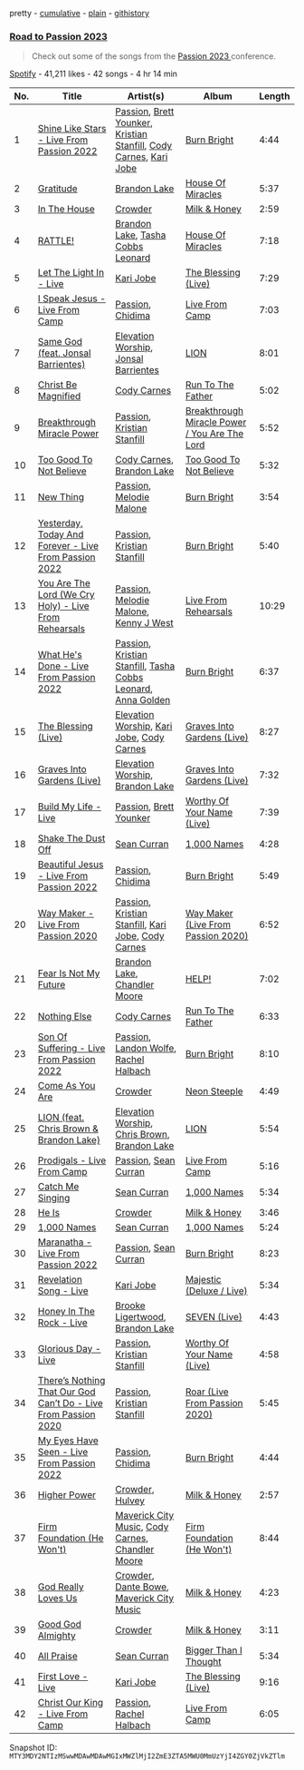 pretty - [cumulative](/playlists/cumulative/37i9dQZF1DX29zlP8CHXWW.md) - [plain](/playlists/plain/37i9dQZF1DX29zlP8CHXWW) - [githistory](https://github.githistory.xyz/mackorone/spotify-playlist-archive/blob/main/playlists/plain/37i9dQZF1DX29zlP8CHXWW)

### [Road to Passion 2023](https://open.spotify.com/playlist/37i9dQZF1DX29zlP8CHXWW)

> Check out some of the songs from the <a href="https://www.passion2023.com/"> Passion 2023 </a> conference.

[Spotify](https://open.spotify.com/user/spotify) - 41,211 likes - 42 songs - 4 hr 14 min

| No. | Title | Artist(s) | Album | Length |
|---|---|---|---|---|
| 1 | [Shine Like Stars \- Live From Passion 2022](https://open.spotify.com/track/1yiSvBWN7rL4Bjr6VKPbWN) | [Passion](https://open.spotify.com/artist/6piIAIurGAryW5h1rqQC16), [Brett Younker](https://open.spotify.com/artist/1bv56110xRuPw0V8YaWiM5), [Kristian Stanfill](https://open.spotify.com/artist/61fqRzZ9aHyPeTdUIqEEFx), [Cody Carnes](https://open.spotify.com/artist/7apN8bBgl19E0Ona9pvPq0), [Kari Jobe](https://open.spotify.com/artist/5XlSS9O4eHRiJ0hKzbaFQ2) | [Burn Bright](https://open.spotify.com/album/0zR5MvLOfhpjBjrgnnUrpX) | 4:44 |
| 2 | [Gratitude](https://open.spotify.com/track/0cXV6AoJBnrnrXK0toJHpB) | [Brandon Lake](https://open.spotify.com/artist/1bdnGJxkbIIys5Jhk1T74v) | [House Of Miracles](https://open.spotify.com/album/0UJqeXmYE9Bs5jxXL0tCtW) | 5:37 |
| 3 | [In The House](https://open.spotify.com/track/1brFXt3k8dja9jXkiAY4ky) | [Crowder](https://open.spotify.com/artist/39xmI59WrIMyyJjSDq6WCu) | [Milk & Honey](https://open.spotify.com/album/44e1KWenGKSOldpOFS0OmD) | 2:59 |
| 4 | [RATTLE!](https://open.spotify.com/track/6ENppsFuukhrhe3V8puNo1) | [Brandon Lake](https://open.spotify.com/artist/1bdnGJxkbIIys5Jhk1T74v), [Tasha Cobbs Leonard](https://open.spotify.com/artist/5YxebzzreNswbtYC1td4cx) | [House Of Miracles](https://open.spotify.com/album/0UJqeXmYE9Bs5jxXL0tCtW) | 7:18 |
| 5 | [Let The Light In \- Live](https://open.spotify.com/track/7uEho9WLsvWHQyd3jwqI2Q) | [Kari Jobe](https://open.spotify.com/artist/5XlSS9O4eHRiJ0hKzbaFQ2) | [The Blessing \(Live\)](https://open.spotify.com/album/2pVOjdjBRafs3JAL0Q6o2b) | 7:29 |
| 6 | [I Speak Jesus \- Live From Camp](https://open.spotify.com/track/5ShHzqdFyGi7e8Kxp9WXHU) | [Passion](https://open.spotify.com/artist/6piIAIurGAryW5h1rqQC16), [Chidima](https://open.spotify.com/artist/565BnuaflKZGlz7RfB2c6o) | [Live From Camp](https://open.spotify.com/album/5TlrCofUYHkTefOzSKRvW1) | 7:03 |
| 7 | [Same God \(feat\. Jonsal Barrientes\)](https://open.spotify.com/track/7nrhv8ZemanddTfXk28rdy) | [Elevation Worship](https://open.spotify.com/artist/3YCKuqpv9nCsIhJ2v8SMix), [Jonsal Barrientes](https://open.spotify.com/artist/1qPdpbKXwgJeJ45C7rJj4J) | [LION](https://open.spotify.com/album/6PwjeKXh33Xze41oTPhJUh) | 8:01 |
| 8 | [Christ Be Magnified](https://open.spotify.com/track/4N2SVgJkVmn4sgS7s2410F) | [Cody Carnes](https://open.spotify.com/artist/7apN8bBgl19E0Ona9pvPq0) | [Run To The Father](https://open.spotify.com/album/7KVFm4XMDDUZy9XgGdWuHv) | 5:02 |
| 9 | [Breakthrough Miracle Power](https://open.spotify.com/track/4SnFolLyKgOHliuSmjasQB) | [Passion](https://open.spotify.com/artist/6piIAIurGAryW5h1rqQC16), [Kristian Stanfill](https://open.spotify.com/artist/61fqRzZ9aHyPeTdUIqEEFx) | [Breakthrough Miracle Power / You Are The Lord](https://open.spotify.com/album/5ycEoroDoT0qko1DtcNLd8) | 5:52 |
| 10 | [Too Good To Not Believe](https://open.spotify.com/track/5F24AeQlGfBxwa8WrFR3QQ) | [Cody Carnes](https://open.spotify.com/artist/7apN8bBgl19E0Ona9pvPq0), [Brandon Lake](https://open.spotify.com/artist/1bdnGJxkbIIys5Jhk1T74v) | [Too Good To Not Believe](https://open.spotify.com/album/0YvKvDWeeUTKdcDLpFpcy2) | 5:32 |
| 11 | [New Thing](https://open.spotify.com/track/092mrT90qaTROMRRaxnp0F) | [Passion](https://open.spotify.com/artist/6piIAIurGAryW5h1rqQC16), [Melodie Malone](https://open.spotify.com/artist/0ex9uIrMyFOJ64RCl0yuB3) | [Burn Bright](https://open.spotify.com/album/0zR5MvLOfhpjBjrgnnUrpX) | 3:54 |
| 12 | [Yesterday, Today And Forever \- Live From Passion 2022](https://open.spotify.com/track/1C0CeB7C4C2My3FicKyj7z) | [Passion](https://open.spotify.com/artist/6piIAIurGAryW5h1rqQC16), [Kristian Stanfill](https://open.spotify.com/artist/61fqRzZ9aHyPeTdUIqEEFx) | [Burn Bright](https://open.spotify.com/album/0zR5MvLOfhpjBjrgnnUrpX) | 5:40 |
| 13 | [You Are The Lord \(We Cry Holy\) \- Live From Rehearsals](https://open.spotify.com/track/2q5CVlwjOaazOE8rEPN5OH) | [Passion](https://open.spotify.com/artist/6piIAIurGAryW5h1rqQC16), [Melodie Malone](https://open.spotify.com/artist/0ex9uIrMyFOJ64RCl0yuB3), [Kenny J West](https://open.spotify.com/artist/4bXi7LEJLwB1rZQyoPBDCb) | [Live From Rehearsals](https://open.spotify.com/album/3VJ3N74TWo85AbdMsPXiYA) | 10:29 |
| 14 | [What He's Done \- Live From Passion 2022](https://open.spotify.com/track/49EYyEIx0xpGuPLWxSsNgX) | [Passion](https://open.spotify.com/artist/6piIAIurGAryW5h1rqQC16), [Kristian Stanfill](https://open.spotify.com/artist/61fqRzZ9aHyPeTdUIqEEFx), [Tasha Cobbs Leonard](https://open.spotify.com/artist/5YxebzzreNswbtYC1td4cx), [Anna Golden](https://open.spotify.com/artist/3YChYj3gO6EJmFwI79cUSe) | [Burn Bright](https://open.spotify.com/album/0zR5MvLOfhpjBjrgnnUrpX) | 6:37 |
| 15 | [The Blessing \(Live\)](https://open.spotify.com/track/5O306r2a9Nl7rm5ZlaTqka) | [Elevation Worship](https://open.spotify.com/artist/3YCKuqpv9nCsIhJ2v8SMix), [Kari Jobe](https://open.spotify.com/artist/5XlSS9O4eHRiJ0hKzbaFQ2), [Cody Carnes](https://open.spotify.com/artist/7apN8bBgl19E0Ona9pvPq0) | [Graves Into Gardens \(Live\)](https://open.spotify.com/album/3obyvHd0Ja2gZaPQMerTU6) | 8:27 |
| 16 | [Graves Into Gardens \(Live\)](https://open.spotify.com/track/4wc8FpW9XCUaoxtii3CiCf) | [Elevation Worship](https://open.spotify.com/artist/3YCKuqpv9nCsIhJ2v8SMix), [Brandon Lake](https://open.spotify.com/artist/1bdnGJxkbIIys5Jhk1T74v) | [Graves Into Gardens \(Live\)](https://open.spotify.com/album/3obyvHd0Ja2gZaPQMerTU6) | 7:32 |
| 17 | [Build My Life \- Live](https://open.spotify.com/track/34plEFbj6nBMG7esY9rzim) | [Passion](https://open.spotify.com/artist/6piIAIurGAryW5h1rqQC16), [Brett Younker](https://open.spotify.com/artist/1bv56110xRuPw0V8YaWiM5) | [Worthy Of Your Name \(Live\)](https://open.spotify.com/album/3rUt1I70rJMfDWpbLwi7sK) | 7:39 |
| 18 | [Shake The Dust Off](https://open.spotify.com/track/0sVjVi11pVmgZmTQfpVzam) | [Sean Curran](https://open.spotify.com/artist/4OWmbcuUeVoBCmgMEASW3c) | [1,000 Names](https://open.spotify.com/album/1EUSij1Z8g0aYZ9ENNzEiL) | 4:28 |
| 19 | [Beautiful Jesus \- Live From Passion 2022](https://open.spotify.com/track/3XAC2YU2w2hhJbWiswnfDd) | [Passion](https://open.spotify.com/artist/6piIAIurGAryW5h1rqQC16), [Chidima](https://open.spotify.com/artist/565BnuaflKZGlz7RfB2c6o) | [Burn Bright](https://open.spotify.com/album/0zR5MvLOfhpjBjrgnnUrpX) | 5:49 |
| 20 | [Way Maker \- Live From Passion 2020](https://open.spotify.com/track/4FPQQcIho7JcCH1YLFzqZr) | [Passion](https://open.spotify.com/artist/6piIAIurGAryW5h1rqQC16), [Kristian Stanfill](https://open.spotify.com/artist/61fqRzZ9aHyPeTdUIqEEFx), [Kari Jobe](https://open.spotify.com/artist/5XlSS9O4eHRiJ0hKzbaFQ2), [Cody Carnes](https://open.spotify.com/artist/7apN8bBgl19E0Ona9pvPq0) | [Way Maker \(Live From Passion 2020\)](https://open.spotify.com/album/1HY8dbCPw5iKodHCdvDh8s) | 6:52 |
| 21 | [Fear Is Not My Future](https://open.spotify.com/track/5OTknRBc30dPan98QblRJK) | [Brandon Lake](https://open.spotify.com/artist/1bdnGJxkbIIys5Jhk1T74v), [Chandler Moore](https://open.spotify.com/artist/6y7frW1RUq3XBBXbYowVpk) | [HELP!](https://open.spotify.com/album/6GH2Oi7zWgZsVKLz9IRLH6) | 7:02 |
| 22 | [Nothing Else](https://open.spotify.com/track/5KXVeVXTMuCJnkK8YSC3FC) | [Cody Carnes](https://open.spotify.com/artist/7apN8bBgl19E0Ona9pvPq0) | [Run To The Father](https://open.spotify.com/album/7KVFm4XMDDUZy9XgGdWuHv) | 6:33 |
| 23 | [Son Of Suffering \- Live From Passion 2022](https://open.spotify.com/track/48DBw5fRz1zgszTRu3rsFv) | [Passion](https://open.spotify.com/artist/6piIAIurGAryW5h1rqQC16), [Landon Wolfe](https://open.spotify.com/artist/2SpckG1WSOarR05nGg5tjE), [Rachel Halbach](https://open.spotify.com/artist/4OjfvyOSdI1ojj25vZgDXn) | [Burn Bright](https://open.spotify.com/album/0zR5MvLOfhpjBjrgnnUrpX) | 8:10 |
| 24 | [Come As You Are](https://open.spotify.com/track/6iha1ZUpCGUJrrQLDSFYux) | [Crowder](https://open.spotify.com/artist/39xmI59WrIMyyJjSDq6WCu) | [Neon Steeple](https://open.spotify.com/album/0SZuWTFCgmLbEwKvDcDiDf) | 4:49 |
| 25 | [LION \(feat\. Chris Brown & Brandon Lake\)](https://open.spotify.com/track/0wokdbjRBEVknN1c6FBf9S) | [Elevation Worship](https://open.spotify.com/artist/3YCKuqpv9nCsIhJ2v8SMix), [Chris Brown](https://open.spotify.com/artist/03NN8FAKofZU6phsfHLKPw), [Brandon Lake](https://open.spotify.com/artist/1bdnGJxkbIIys5Jhk1T74v) | [LION](https://open.spotify.com/album/6PwjeKXh33Xze41oTPhJUh) | 5:54 |
| 26 | [Prodigals \- Live From Camp](https://open.spotify.com/track/6lNlYACPYGaJtr1pCi6LSh) | [Passion](https://open.spotify.com/artist/6piIAIurGAryW5h1rqQC16), [Sean Curran](https://open.spotify.com/artist/4OWmbcuUeVoBCmgMEASW3c) | [Live From Camp](https://open.spotify.com/album/5TlrCofUYHkTefOzSKRvW1) | 5:16 |
| 27 | [Catch Me Singing](https://open.spotify.com/track/0u1Ovg8NhPC3zibtW4UjzN) | [Sean Curran](https://open.spotify.com/artist/4OWmbcuUeVoBCmgMEASW3c) | [1,000 Names](https://open.spotify.com/album/1EUSij1Z8g0aYZ9ENNzEiL) | 5:34 |
| 28 | [He Is](https://open.spotify.com/track/1INYG1Ln9PE0F1QHTjMzzO) | [Crowder](https://open.spotify.com/artist/39xmI59WrIMyyJjSDq6WCu) | [Milk & Honey](https://open.spotify.com/album/44e1KWenGKSOldpOFS0OmD) | 3:46 |
| 29 | [1,000 Names](https://open.spotify.com/track/0LxqmMhefR4Wd2DtYZj509) | [Sean Curran](https://open.spotify.com/artist/4OWmbcuUeVoBCmgMEASW3c) | [1,000 Names](https://open.spotify.com/album/1EUSij1Z8g0aYZ9ENNzEiL) | 5:24 |
| 30 | [Maranatha \- Live From Passion 2022](https://open.spotify.com/track/3RDqUUxb4z2LcoCYtktBHL) | [Passion](https://open.spotify.com/artist/6piIAIurGAryW5h1rqQC16), [Sean Curran](https://open.spotify.com/artist/4OWmbcuUeVoBCmgMEASW3c) | [Burn Bright](https://open.spotify.com/album/0zR5MvLOfhpjBjrgnnUrpX) | 8:23 |
| 31 | [Revelation Song \- Live](https://open.spotify.com/track/6CnBldBi59sjbbFY0UnqFr) | [Kari Jobe](https://open.spotify.com/artist/5XlSS9O4eHRiJ0hKzbaFQ2) | [Majestic \(Deluxe / Live\)](https://open.spotify.com/album/5ekufjtOozoiNZIX5X4GWl) | 5:34 |
| 32 | [Honey In The Rock \- Live](https://open.spotify.com/track/06EzKxIt7WUokYpkitiIK2) | [Brooke Ligertwood](https://open.spotify.com/artist/7iETGaxJ4crz3qaljDPCKC), [Brandon Lake](https://open.spotify.com/artist/1bdnGJxkbIIys5Jhk1T74v) | [SEVEN \(Live\)](https://open.spotify.com/album/6ZVXKVGiyL96L6pflgfWrt) | 4:43 |
| 33 | [Glorious Day \- Live](https://open.spotify.com/track/3QhL4eWBVv64IycG3i9XTb) | [Passion](https://open.spotify.com/artist/6piIAIurGAryW5h1rqQC16), [Kristian Stanfill](https://open.spotify.com/artist/61fqRzZ9aHyPeTdUIqEEFx) | [Worthy Of Your Name \(Live\)](https://open.spotify.com/album/3rUt1I70rJMfDWpbLwi7sK) | 4:58 |
| 34 | [There’s Nothing That Our God Can’t Do \- Live From Passion 2020](https://open.spotify.com/track/25v5O2q4TMYitlz9br8XGt) | [Passion](https://open.spotify.com/artist/6piIAIurGAryW5h1rqQC16), [Kristian Stanfill](https://open.spotify.com/artist/61fqRzZ9aHyPeTdUIqEEFx) | [Roar \(Live From Passion 2020\)](https://open.spotify.com/album/3TlEGcbneZP4tE2V0dn1em) | 5:45 |
| 35 | [My Eyes Have Seen \- Live From Passion 2022](https://open.spotify.com/track/5EqOF8Syz4uVCKERqQaLEP) | [Passion](https://open.spotify.com/artist/6piIAIurGAryW5h1rqQC16), [Chidima](https://open.spotify.com/artist/565BnuaflKZGlz7RfB2c6o) | [Burn Bright](https://open.spotify.com/album/0zR5MvLOfhpjBjrgnnUrpX) | 4:44 |
| 36 | [Higher Power](https://open.spotify.com/track/0luSZXEfFQDtLifZTH4TgW) | [Crowder](https://open.spotify.com/artist/39xmI59WrIMyyJjSDq6WCu), [Hulvey](https://open.spotify.com/artist/3zSrc5vUlUxyDdS0KrxFJO) | [Milk & Honey](https://open.spotify.com/album/44e1KWenGKSOldpOFS0OmD) | 2:57 |
| 37 | [Firm Foundation \(He Won't\)](https://open.spotify.com/track/16UFXi7IGVGG1mUSBMHfh2) | [Maverick City Music](https://open.spotify.com/artist/58r1rB5t3VF5X6yXGPequV), [Cody Carnes](https://open.spotify.com/artist/7apN8bBgl19E0Ona9pvPq0), [Chandler Moore](https://open.spotify.com/artist/6y7frW1RUq3XBBXbYowVpk) | [Firm Foundation \(He Won't\)](https://open.spotify.com/album/0CbOOeE8abk2so7RnDF6ao) | 8:44 |
| 38 | [God Really Loves Us](https://open.spotify.com/track/1pDKzl0oWh9jWfCCt8cIbE) | [Crowder](https://open.spotify.com/artist/39xmI59WrIMyyJjSDq6WCu), [Dante Bowe](https://open.spotify.com/artist/60JjUCBeLsuJ95WFvqFiFz), [Maverick City Music](https://open.spotify.com/artist/58r1rB5t3VF5X6yXGPequV) | [Milk & Honey](https://open.spotify.com/album/44e1KWenGKSOldpOFS0OmD) | 4:23 |
| 39 | [Good God Almighty](https://open.spotify.com/track/4Wea9K8KRTsrlfIks5yepP) | [Crowder](https://open.spotify.com/artist/39xmI59WrIMyyJjSDq6WCu) | [Milk & Honey](https://open.spotify.com/album/44e1KWenGKSOldpOFS0OmD) | 3:11 |
| 40 | [All Praise](https://open.spotify.com/track/26zqfHwk6EiWKLe4OdF1Bv) | [Sean Curran](https://open.spotify.com/artist/4OWmbcuUeVoBCmgMEASW3c) | [Bigger Than I Thought](https://open.spotify.com/album/3pJYeCZ9LZibdykbJz5n5t) | 5:34 |
| 41 | [First Love \- Live](https://open.spotify.com/track/3rqhtNTYBbUxQ2j4NaG0Qx) | [Kari Jobe](https://open.spotify.com/artist/5XlSS9O4eHRiJ0hKzbaFQ2) | [The Blessing \(Live\)](https://open.spotify.com/album/2pVOjdjBRafs3JAL0Q6o2b) | 9:16 |
| 42 | [Christ Our King \- Live From Camp](https://open.spotify.com/track/36JWXzz773ljAGmwwz4ISZ) | [Passion](https://open.spotify.com/artist/6piIAIurGAryW5h1rqQC16), [Rachel Halbach](https://open.spotify.com/artist/4OjfvyOSdI1ojj25vZgDXn) | [Live From Camp](https://open.spotify.com/album/5TlrCofUYHkTefOzSKRvW1) | 6:05 |

Snapshot ID: `MTY3MDY2NTIzMSwwMDAwMDAwMGIxMWZlMjI2ZmE3ZTA5MWU0MmUzYjI4ZGY0ZjVkZTlm`

